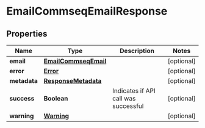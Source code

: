 
# EmailCommseqEmailResponse

## Properties
Name | Type | Description | Notes
------------ | ------------- | ------------- | -------------
**email** | [**EmailCommseqEmail**](EmailCommseqEmail.md) |  |  [optional]
**error** | [**Error**](Error.md) |  |  [optional]
**metadata** | [**ResponseMetadata**](ResponseMetadata.md) |  |  [optional]
**success** | **Boolean** | Indicates if API call was successful |  [optional]
**warning** | [**Warning**](Warning.md) |  |  [optional]



